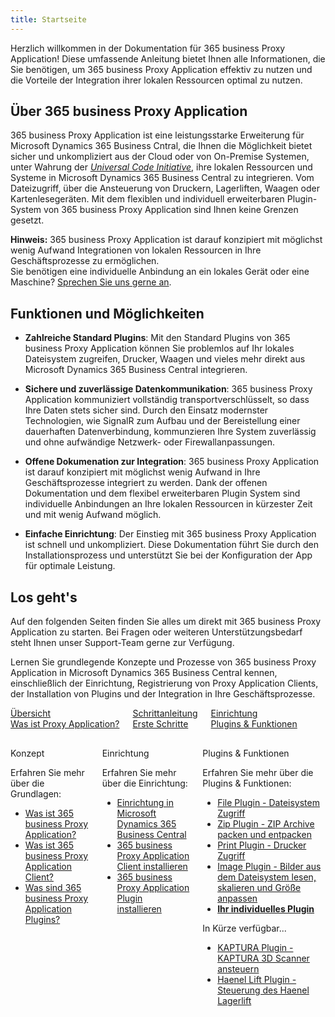 ```yaml
---
title: Startseite
---
```


Herzlich willkommen in der Dokumentation für 365 business Proxy Application! Diese umfassende Anleitung bietet Ihnen alle Informationen, die Sie benötigen, um 365 business Proxy Application effektiv zu nutzen und die Vorteile der Integration ihrer lokalen Ressourcen optimal zu nutzen.

## Über 365 business Proxy Application

365 business Proxy Application ist eine leistungsstarke Erweiterung für Microsoft Dynamics 365 Business Cntral, die Ihnen die Möglichkeit bietet sicher und unkompliziert aus der Cloud oder von On-Premise Systemen, unter Wahrung der [*Universal Code Initiative*](https://www.microsoft.com/en-us/dynamics-365/blog/it-professional/2022/10/28/the-dynamics-365-business-central-universal-code-initiative-is-live.md), ihre lokalen Ressourcen und Systeme in Microsoft Dynamics 365 Business Central zu integrieren. Vom Dateizugriff, über die Ansteuerung von Druckern, Lagerliften, Waagen oder Kartenlesegeräten. Mit dem flexiblen und individuell erweiterbaren Plugin-System von 365 business Proxy Application sind Ihnen keine Grenzen gesetzt.

<div class="alert alert-info">
    <i class="fa-duotone fa-thin fa-lightbulb fa-lg" style="--fa-secondary-color: #00b7c3; --fa-primary-color: #111111;"></i> <strong>Hinweis:</strong> 365 business Proxy Application ist darauf konzipiert mit möglichst wenig Aufwand Integrationen von lokalen Ressourcen in Ihre Geschäftsprozesse zu ermöglichen.<br>Sie benötigen eine individuelle Anbindung an ein lokales Gerät oder eine Maschine? <a href="https://365businessdev.com/kontakt/" target="_blank">Sprechen Sie uns gerne an</a>.
</div>

## Funktionen und Möglichkeiten

- **Zahlreiche Standard Plugins**: Mit den Standard Plugins von 365 business Proxy Application können Sie problemlos auf Ihr lokales Dateisystem zugreifen, Drucker, Waagen und vieles mehr direkt aus Microsoft Dynamics 365 Business Central integrieren.

- **Sichere und zuverlässige Datenkommunikation**: 365 business Proxy Application kommuniziert vollständig transportverschlüsselt, so dass Ihre Daten stets sicher sind. Durch den Einsatz modernster Technologien, wie SignalR zum Aufbau und der Bereistellung einer dauerhaften Datenverbindung, kommunzieren Ihre System zuverlässig und ohne aufwändige Netzwerk- oder Firewallanpassungen.

- **Offene Dokumenation zur Integration**: 365 business Proxy Application ist darauf konzipiert mit möglichst wenig Aufwand in Ihre Geschäftsprozesse integriert zu werden. Dank der offenen Dokumentation und dem flexibel erweiterbaren Plugin System sind individuelle Anbindungen an Ihre lokalen Ressourcen in kürzester Zeit und mit wenig Aufwand möglich.

- **Einfache Einrichtung**: Der Einstieg mit 365 business Proxy Application ist schnell und unkompliziert. Diese Dokumentation führt Sie durch den Installationsprozess und unterstützt Sie bei der Konfiguration der App für optimale Leistung.

## Los geht's

Auf den folgenden Seiten finden Sie alles um direkt mit 365 business Proxy Application zu starten. Bei Fragen oder weiteren Unterstützungsbedarf steht Ihnen unser Support-Team gerne zur Verfügung.

Lernen Sie grundlegende Konzepte und Prozesse von 365 business Proxy Application in Microsoft Dynamics 365 Business Central kennen, einschließlich der Einrichtung, Registrierung von Proxy Application Clients, der Installation von Plugins und der Integration in Ihre Geschäftsprozesse.

<div class="columns">
    <div>
        <a href="proxy-application-whatis.md">
            <div>
                <div><i class="fa-duotone fa-thin fa-map" style="--fa-secondary-color: #00b7c3"></i></div>
                <div>&Uuml;bersicht</div>
                <div>Was ist Proxy Application?</div>
            </div>
        </a>
    </div>
    <div>
        <a href="get-started.md">
            <div>
                <div><i class="fa-duotone fa-thin fa-ballot-check" style="--fa-secondary-color: #00b7c3"></i></div>
                <div>Schrittanleitung</div>
                <div>Erste Schritte</div>
            </div>
        </a>
    </div>
    <div>
        <a href="plugins.md">
            <div>
                <div><i class="fa-duotone fa-thin fa-book-open-cover" style="--fa-secondary-color: #00b7c3"></i></div>
                <div>Einrichtung</div>
                <div>Plugins & Funktionen</div>
            </div>
        </a>
    </div>
</div>

<div class="columns" style="margin-top: 30px;">
    <div>
        <span class="columns-title">Konzept</span>
        <p>
            Erfahren Sie mehr über die Grundlagen:
            <ul class="fa-ul">
                <li><span class="fa-li"><i class="fa-duotone fa-thin fa-pen-ruler fa-lg" style="--fa-secondary-color: #00b7c3"></i></span><a href="proxy-application-whatis.md">Was ist 365 business Proxy Application?</a></li>
                <li><span class="fa-li"><i class="fa-duotone fa-thin fa-sitemap fa-lg" style="--fa-secondary-color: #00b7c3"></i></span><a href="proxy-application-client-whatis.md">Was ist 365 business Proxy Application Client?</a></li>
                <li><span class="fa-li"><i class="fa-duotone fa-thin fa-arrow-up-right-from-square fa-lg" style="--fa-secondary-color: #00b7c3"></i></span><a href="plugins.md">Was sind 365 business Proxy Application Plugins?</a></li>
            </ul>            
        </p>
    </div>
    <div>
        <span class="columns-title">Einrichtung</span>
        <p>
            Erfahren Sie mehr über die Einrichtung:
            <ul class="fa-ul">
                <li><span class="fa-li"><i class="fa-duotone fa-thin fa-screwdriver-wrench fa-lg" style="--fa-secondary-color: #00b7c3"></i></span><a href="setup.md">Einrichtung in Microsoft Dynamics 365 Business Central</a></li>
                <li><span class="fa-li"><i class="fa-duotone fa-thin fa-gear fa-lg" style="--fa-secondary-color: #00b7c3"></i></span><a href="proxy-application-client-installation.md">365 business Proxy Application Client installieren</a></li>
                <li><span class="fa-li"><i class="fa-duotone fa-thin fa-arrow-up-right-from-square fa-lg" style="--fa-secondary-color: #00b7c3"></i></span><a href="proxy-application-client-installation.md#proxy-application-plugins-installieren">365 business Proxy Application Plugin installieren</a></li>
            </ul>
        </p>
    </div>
    <div>
         <span class="columns-title">Plugins & Funktionen</span>
             <p>
                Erfahren Sie mehr über die Plugins & Funktionen:
                <ul class="fa-ul">
                    <li><span class="fa-li"><i class="fa-duotone fa-thin fa-files fa-lg" style="--fa-secondary-color: #00b7c3"></i></span><a href="plugins/file.md">File Plugin - Dateisystem Zugriff</a></li>
                    <li><span class="fa-li"><i class="fa-duotone fa-thin fa-file-zipper fa-lg" style="--fa-secondary-color: #00b7c3"></i></span><a href="plugins/zip.md">Zip Plugin - ZIP Archive packen und entpacken</a></li>
                    <li><span class="fa-li"><i class="fa-duotone fa-thin fa-user-plus fa-lg" style="--fa-secondary-color: #00b7c3"></i></span><a href="plugins/print.md">Print Plugin - Drucker Zugriff</a></li>
                    <li><span class="fa-li"><i class="fa-duotone fa-thin fa-images fa-lg" style="--fa-secondary-color: #00b7c3"></i></span><a href="plugins/image.md">Image Plugin - Bilder aus dem Dateisystem lesen, skalieren und Größe anpassen</a></li>
                    <li><span class="fa-li"><i class="fa-duotone fa-thin fa-cube fa-lg" style="--fa-secondary-color: #00b7c3"></i></span><a href="plugins/custom.md"><strong>Ihr individuelles Plugin</strong></a></li>
                </ul>
                In K&uuml;rze verf&uuml;gbar...
                <ul class="fa-ul">
                    <li><span class="fa-li"><i class="fa-duotone fa-thin fa-scanner-image fa-lg" style="--fa-secondary-color: #00b7c3"></i></span><a href="#">KAPTURA Plugin - KAPTURA 3D Scanner ansteuern</a></li>
                    <li><span class="fa-li"><i class="fa-duotone fa-thin fa-shelves fa-lg" style="--fa-secondary-color: #00b7c3"></i></span><a href="#">Haenel Lift Plugin - Steuerung des Haenel Lagerlift</a></li>
                </ul>
            </p>
    </div>
</div>